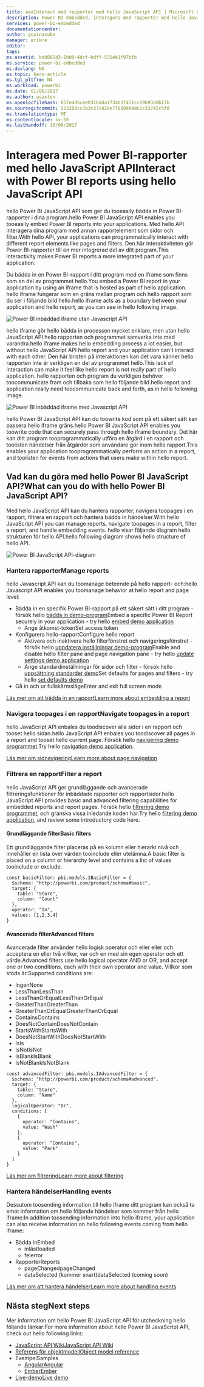 ```yaml
---
title: aaaInteract med rapporter med hello JavaScript API | Microsoft Docs
description: Power BI Embedded, interagera med rapporter med hello JavaScript API
services: power-bi-embedded
documentationcenter: 
author: guyinacube
manager: erikre
editor: 
tags: 
ms.assetid: bdd885d3-1b00-4dcf-bdff-531eb1f97bfb
ms.service: power-bi-embedded
ms.devlang: NA
ms.topic: hero-article
ms.tgt_pltfrm: NA
ms.workload: powerbi
ms.date: 01/06/2017
ms.author: asaxton
ms.openlocfilehash: 657e4d5cee031bdda173ab3f451cc19b93ddb17b
ms.sourcegitcommit: 523283cc1b3c37c428e77850964dc1c33742c5f0
ms.translationtype: MT
ms.contentlocale: sv-SE
ms.lasthandoff: 10/06/2017
---
```

# <a name="interact-with-power-bi-reports-using-hello-javascript-api"></a><span data-ttu-id="412a1-103">Interagera med Power BI-rapporter med hello JavaScript API</span><span class="sxs-lookup"><span data-stu-id="412a1-103">Interact with Power BI reports using hello JavaScript API</span></span>
<span data-ttu-id="412a1-104">hello Power BI JavaScript API som ger du tooeasily bädda in Power BI-rapporter i dina program.</span><span class="sxs-lookup"><span data-stu-id="412a1-104">hello Power BI JavaScript API enables you tooeasily embed Power BI reports into your applications.</span></span> <span data-ttu-id="412a1-105">Med hello API interagera dina program med annan rapportelement som sidor och filter.</span><span class="sxs-lookup"><span data-stu-id="412a1-105">With hello API, your applications can programmatically interact with different report elements like pages and filters.</span></span> <span data-ttu-id="412a1-106">Den här interaktiviteten gör Power BI-rapporter till en mer integrerad del av ditt program.</span><span class="sxs-lookup"><span data-stu-id="412a1-106">This interactivity makes Power BI reports a more integrated part of your application.</span></span>

<span data-ttu-id="412a1-107">Du bädda in en Power BI-rapport i ditt program med en iframe som finns som en del av programmet hello.</span><span class="sxs-lookup"><span data-stu-id="412a1-107">You embed a Power BI report in your application by using an iframe that is hosted as part of hello application.</span></span> <span data-ttu-id="412a1-108">hello iframe fungerar som en gräns mellan program och hello rapport som du ser i följande bild hello.</span><span class="sxs-lookup"><span data-stu-id="412a1-108">hello iframe acts as a boundary between your application and hello report, as you can see in hello following image.</span></span> 

![Power BI inbäddad iframe utan Javascript API](media/powerbi-embedded-interact-with-reports/powerbi-embedded-interact-report-1.png)

<span data-ttu-id="412a1-110">hello iframe gör hello bädda in processen mycket enklare, men utan hello JavaScript API hello rapporten och programmet samverka inte med varandra.</span><span class="sxs-lookup"><span data-stu-id="412a1-110">hello iframe makes hello embedding process a lot easier, but without hello JavaScript API hello report and your application can't interact with each other.</span></span> <span data-ttu-id="412a1-111">Den här bristen på interaktionen kan det vara känner hello rapporten inte är verkligen en del av programmet hello.</span><span class="sxs-lookup"><span data-stu-id="412a1-111">This lack of interaction can make it feel like hello report is not really part of hello application.</span></span> <span data-ttu-id="412a1-112">hello rapporten och program du verkligen behöver toocommunicate fram och tillbaka som hello följande bild.</span><span class="sxs-lookup"><span data-stu-id="412a1-112">hello report and application really need toocommunicate back and forth, as in hello following image.</span></span>

![Power BI inbäddad iframe med Javascript API](media/powerbi-embedded-interact-with-reports/powerbi-embedded-interact-report-2.png)

<span data-ttu-id="412a1-114">hello Power BI JavaScript API kan du toowrite kod som på ett säkert sätt kan passera hello iframe gräns.</span><span class="sxs-lookup"><span data-stu-id="412a1-114">hello Power BI JavaScript API enables you toowrite code that can securely pass through hello iframe boundary.</span></span> <span data-ttu-id="412a1-115">Det här kan ditt program tooprogrammatically utföra en åtgärd i en rapport och toolisten händelser från åtgärder som användare gör inom hello rapport.</span><span class="sxs-lookup"><span data-stu-id="412a1-115">This enables your application tooprogrammatically perform an action in a report, and toolisten for events from actions that users make within hello report.</span></span>

## <a name="what-can-you-do-with-hello-power-bi-javascript-api"></a><span data-ttu-id="412a1-116">Vad kan du göra med hello Power BI JavaScript API?</span><span class="sxs-lookup"><span data-stu-id="412a1-116">What can you do with hello Power BI JavaScript API?</span></span>
<span data-ttu-id="412a1-117">Med hello JavaScript API kan du hantera rapporter, navigera toopages i en rapport, filtrera en rapport och hantera bädda in händelser.</span><span class="sxs-lookup"><span data-stu-id="412a1-117">With hello JavaScript API you can manage reports, navigate toopages in a report, filter a report, and handle embedding events.</span></span> <span data-ttu-id="412a1-118">hello visar följande diagram hello strukturen för hello API.</span><span class="sxs-lookup"><span data-stu-id="412a1-118">hello following diagram shows hello structure of hello API.</span></span>

![Power BI JavaScript API-diagram](media/powerbi-embedded-interact-with-reports/powerbi-embedded-interact-report-3.png)

### <a name="manage-reports"></a><span data-ttu-id="412a1-120">Hantera rapporter</span><span class="sxs-lookup"><span data-stu-id="412a1-120">Manage reports</span></span>
<span data-ttu-id="412a1-121">hello Javascript API kan du toomanage beteende på hello rapport- och:</span><span class="sxs-lookup"><span data-stu-id="412a1-121">hello Javascript API enables you toomanage behavior at hello report and page level:</span></span>

* <span data-ttu-id="412a1-122">Bädda in en specifik Power BI-rapport på ett säkert sätt i ditt program - försök hello [bädda in demo-program](http://azure-samples.github.io/powerbi-angular-client/#/scenario1)</span><span class="sxs-lookup"><span data-stu-id="412a1-122">Embed a specific Power BI Report securely in your application - try hello [embed demo application](http://azure-samples.github.io/powerbi-angular-client/#/scenario1)</span></span>
  * <span data-ttu-id="412a1-123">Ange åtkomst-token</span><span class="sxs-lookup"><span data-stu-id="412a1-123">Set access token</span></span>
* <span data-ttu-id="412a1-124">Konfigurera hello-rapport</span><span class="sxs-lookup"><span data-stu-id="412a1-124">Configure hello report</span></span>
  * <span data-ttu-id="412a1-125">Aktivera och inaktivera hello filterfönstret och navigeringsfönstret - försök hello [uppdatera inställningar demo-program](http://azure-samples.github.io/powerbi-angular-client/#/scenario6)</span><span class="sxs-lookup"><span data-stu-id="412a1-125">Enable and disable hello filter pane and page navigation pane - try hello [update settings demo application](http://azure-samples.github.io/powerbi-angular-client/#/scenario6)</span></span>
  * <span data-ttu-id="412a1-126">Ange standardinställningar för sidor och filter - försök hello [uppsättning standarder demo](http://azure-samples.github.io/powerbi-angular-client/#/scenario5)</span><span class="sxs-lookup"><span data-stu-id="412a1-126">Set defaults for pages and filters - try hello [set defaults demo](http://azure-samples.github.io/powerbi-angular-client/#/scenario5)</span></span>
* <span data-ttu-id="412a1-127">Gå in och ur fullskärmsläge</span><span class="sxs-lookup"><span data-stu-id="412a1-127">Enter and exit full screen mode</span></span>

[<span data-ttu-id="412a1-128">Läs mer om att bädda in en rapport</span><span class="sxs-lookup"><span data-stu-id="412a1-128">Learn more about embedding a report</span></span>](https://github.com/Microsoft/PowerBI-JavaScript/wiki/Embedding-Basics)

### <a name="navigate-toopages-in-a-report"></a><span data-ttu-id="412a1-129">Navigera toopages i en rapport</span><span class="sxs-lookup"><span data-stu-id="412a1-129">Navigate toopages in a report</span></span>
<span data-ttu-id="412a1-130">hello JavaScript API enbales du toodiscover alla sidor i en rapport och tooset hello sidan.</span><span class="sxs-lookup"><span data-stu-id="412a1-130">hello JavaScript API enbales you toodiscover all pages in a report and tooset hello current page.</span></span> <span data-ttu-id="412a1-131">Försök hello [navigering demo programmet](http://azure-samples.github.io/powerbi-angular-client/#/scenario3).</span><span class="sxs-lookup"><span data-stu-id="412a1-131">Try hello [navigation demo application](http://azure-samples.github.io/powerbi-angular-client/#/scenario3).</span></span>

[<span data-ttu-id="412a1-132">Läs mer om sidnavigering</span><span class="sxs-lookup"><span data-stu-id="412a1-132">Learn more about page navigation</span></span>](https://github.com/Microsoft/PowerBI-JavaScript/wiki/Page-Navigation)

### <a name="filter-a-report"></a><span data-ttu-id="412a1-133">Filtrera en rapport</span><span class="sxs-lookup"><span data-stu-id="412a1-133">Filter a report</span></span>
<span data-ttu-id="412a1-134">hello JavaScript API ger grundläggande och avancerade filtreringsfunktioner för inbäddade rapporter och rapportsidor.</span><span class="sxs-lookup"><span data-stu-id="412a1-134">hello JavaScript API provides basic and advanced filtering capabilities for embedded reports and report pages.</span></span> <span data-ttu-id="412a1-135">Försök hello [filtrering demo programmet](http://azure-samples.github.io/powerbi-angular-client/#/scenario4), och granska vissa inledande koden här.</span><span class="sxs-lookup"><span data-stu-id="412a1-135">Try hello [filtering demo application](http://azure-samples.github.io/powerbi-angular-client/#/scenario4), and review some introductory code here.</span></span>  

#### <a name="basic-filters"></a><span data-ttu-id="412a1-136">Grundläggande filter</span><span class="sxs-lookup"><span data-stu-id="412a1-136">Basic filters</span></span>
<span data-ttu-id="412a1-137">Ett grundläggande filter placeras på en kolumn eller hierarki nivå och innehåller en lista över värden tooinclude eller utelämna.</span><span class="sxs-lookup"><span data-stu-id="412a1-137">A basic filter is placed on a column or hierarchy level and contains a list of values tooinclude or exclude.</span></span>

```
const basicFilter: pbi.models.IBasicFilter = {
  $schema: "http://powerbi.com/product/schema#basic",
  target: {
    table: "Store",
    column: "Count"
  },
  operator: "In",
  values: [1,2,3,4]
}
```


#### <a name="advanced-filters"></a><span data-ttu-id="412a1-138">Avancerade filter</span><span class="sxs-lookup"><span data-stu-id="412a1-138">Advanced filters</span></span>
<span data-ttu-id="412a1-139">Avancerade filter använder hello logisk operator och eller eller och acceptera en eller två villkor, var och en med sin egen operator och ett värde.</span><span class="sxs-lookup"><span data-stu-id="412a1-139">Advanced filters use hello logical operator AND or OR, and accept one or two conditions, each with their own operator and value.</span></span> <span data-ttu-id="412a1-140">Villkor som stöds är:</span><span class="sxs-lookup"><span data-stu-id="412a1-140">Supported conditions are:</span></span>

* <span data-ttu-id="412a1-141">Ingen</span><span class="sxs-lookup"><span data-stu-id="412a1-141">None</span></span>
* <span data-ttu-id="412a1-142">LessThan</span><span class="sxs-lookup"><span data-stu-id="412a1-142">LessThan</span></span>
* <span data-ttu-id="412a1-143">LessThanOrEqual</span><span class="sxs-lookup"><span data-stu-id="412a1-143">LessThanOrEqual</span></span>
* <span data-ttu-id="412a1-144">GreaterThan</span><span class="sxs-lookup"><span data-stu-id="412a1-144">GreaterThan</span></span>
* <span data-ttu-id="412a1-145">GreaterThanOrEqual</span><span class="sxs-lookup"><span data-stu-id="412a1-145">GreaterThanOrEqual</span></span>
* <span data-ttu-id="412a1-146">Contains</span><span class="sxs-lookup"><span data-stu-id="412a1-146">Contains</span></span>
* <span data-ttu-id="412a1-147">DoesNotContain</span><span class="sxs-lookup"><span data-stu-id="412a1-147">DoesNotContain</span></span>
* <span data-ttu-id="412a1-148">StartsWith</span><span class="sxs-lookup"><span data-stu-id="412a1-148">StartsWith</span></span>
* <span data-ttu-id="412a1-149">DoesNotStartWith</span><span class="sxs-lookup"><span data-stu-id="412a1-149">DoesNotStartWith</span></span>
* <span data-ttu-id="412a1-150">Is</span><span class="sxs-lookup"><span data-stu-id="412a1-150">Is</span></span>
* <span data-ttu-id="412a1-151">IsNot</span><span class="sxs-lookup"><span data-stu-id="412a1-151">IsNot</span></span>
* <span data-ttu-id="412a1-152">IsBlank</span><span class="sxs-lookup"><span data-stu-id="412a1-152">IsBlank</span></span>
* <span data-ttu-id="412a1-153">IsNotBlank</span><span class="sxs-lookup"><span data-stu-id="412a1-153">IsNotBlank</span></span>

```
const advancedFilter: pbi.models.IAdvancedFilter = {
  $schema: "http://powerbi.com/product/schema#advanced",
  target: {
    table: "Store",
    column: "Name"
  },
  logicalOperator: "Or",
  conditions: [
    {
      operator: "Contains",
      value: "Wash"
    },
    {
      operator: "Contains",
      value: "Park"
    }
  ]
}
```
[<span data-ttu-id="412a1-154">Läs mer om filtrering</span><span class="sxs-lookup"><span data-stu-id="412a1-154">Learn more about filtering</span></span>](https://github.com/Microsoft/PowerBI-JavaScript/wiki/Filters)

### <a name="handling-events"></a><span data-ttu-id="412a1-155">Hantera händelser</span><span class="sxs-lookup"><span data-stu-id="412a1-155">Handling events</span></span>
<span data-ttu-id="412a1-156">Dessutom toosending information till hello iframe ditt program kan också ta emot information om hello följande händelser som kommer från hello iframe:</span><span class="sxs-lookup"><span data-stu-id="412a1-156">In addition toosending information into hello iframe, your application can also receive information on hello following events coming from hello iframe:</span></span>

* <span data-ttu-id="412a1-157">Bädda in</span><span class="sxs-lookup"><span data-stu-id="412a1-157">Embed</span></span>
  * <span data-ttu-id="412a1-158">inläst</span><span class="sxs-lookup"><span data-stu-id="412a1-158">loaded</span></span>
  * <span data-ttu-id="412a1-159">fel</span><span class="sxs-lookup"><span data-stu-id="412a1-159">error</span></span>
* <span data-ttu-id="412a1-160">Rapporter</span><span class="sxs-lookup"><span data-stu-id="412a1-160">Reports</span></span>
  * <span data-ttu-id="412a1-161">pageChanged</span><span class="sxs-lookup"><span data-stu-id="412a1-161">pageChanged</span></span>
  * <span data-ttu-id="412a1-162">dataSelected (kommer snart)</span><span class="sxs-lookup"><span data-stu-id="412a1-162">dataSelected (coming soon)</span></span>

[<span data-ttu-id="412a1-163">Läs mer om att hantera händelser</span><span class="sxs-lookup"><span data-stu-id="412a1-163">Learn more about handling events</span></span>](https://github.com/Microsoft/PowerBI-JavaScript/wiki/Handling-Events)

## <a name="next-steps"></a><span data-ttu-id="412a1-164">Nästa steg</span><span class="sxs-lookup"><span data-stu-id="412a1-164">Next steps</span></span>
<span data-ttu-id="412a1-165">Mer information om hello Power BI JavaScript API för utcheckning hello följande länkar:</span><span class="sxs-lookup"><span data-stu-id="412a1-165">For more information about hello Power BI JavaScript API, check out hello following links:</span></span>

* [<span data-ttu-id="412a1-166">JavaScript API Wiki</span><span class="sxs-lookup"><span data-stu-id="412a1-166">JavaScript API Wiki</span></span>](https://github.com/Microsoft/PowerBI-JavaScript/wiki)
* [<span data-ttu-id="412a1-167">Referens för objektmodell</span><span class="sxs-lookup"><span data-stu-id="412a1-167">Object model reference</span></span>](https://microsoft.github.io/powerbi-models/modules/_models_.html)
* <span data-ttu-id="412a1-168">Exempel</span><span class="sxs-lookup"><span data-stu-id="412a1-168">Samples</span></span>
  * [<span data-ttu-id="412a1-169">Angular</span><span class="sxs-lookup"><span data-stu-id="412a1-169">Angular</span></span>](http://azure-samples.github.io/powerbi-angular-client)
  * [<span data-ttu-id="412a1-170">Ember</span><span class="sxs-lookup"><span data-stu-id="412a1-170">Ember</span></span>](https://github.com/Microsoft/powerbi-ember)
* [<span data-ttu-id="412a1-171">Live-demo</span><span class="sxs-lookup"><span data-stu-id="412a1-171">Live demo</span></span>](https://microsoft.github.io/PowerBI-JavaScript/demo/)

